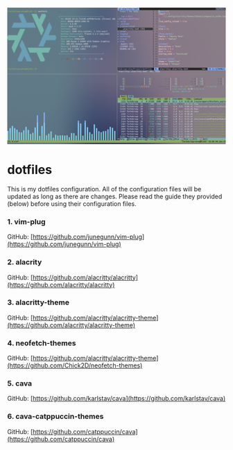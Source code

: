![nixos-kde](./image/nixos-kde.png)
# dotfiles

This is my dotfiles configuration. All of the configuration files will be updated as long as there are changes. Please read the guide they provided (below) before using their configuration files.

### 1. vim-plug

GitHub: [https://github.com/junegunn/vim-plug](https://github.com/junegunn/vim-plug)

### 2. alacrity

GitHub: [https://github.com/alacritty/alacritty](https://github.com/alacritty/alacritty)

### 3. alacritty-theme

GitHub: [https://github.com/alacritty/alacritty-theme](https://github.com/alacritty/alacritty-theme)

### 4. neofetch-themes

GitHub: [https://github.com/alacritty/alacritty-theme](https://github.com/Chick2D/neofetch-themes)

### 5. cava

GitHub: [https://github.com/karlstav/cava](https://github.com/karlstav/cava)

### 6. cava-catppuccin-themes

GitHub: [https://github.com/catppuccin/cava](https://github.com/catppuccin/cava)
